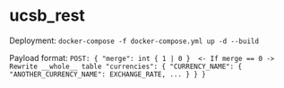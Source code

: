 # ucsb_rest

Deployment: `docker-compose -f docker-compose.yml up -d --build`

Payload format:
`
POST:
{
  "merge": int { 1 | 0 }  <- If merge == 0 -> Rewrite __whole__ table
  "currencies": {
    "CURRENCY_NAME": {
      "ANOTHER_CURRENCY_NAME": EXCHANGE_RATE,
      ...
    }
  }
}
`
